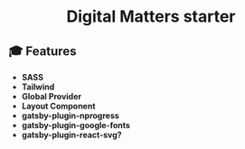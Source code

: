 <h1 align="center">
  Digital Matters starter
</h1>

## 🎓 Features

- **SASS**
- **Tailwind**
- **Global Provider**
- **Layout Component**
- **gatsby-plugin-nprogress**
- **gatsby-plugin-google-fonts**
- **gatsby-plugin-react-svg?**
